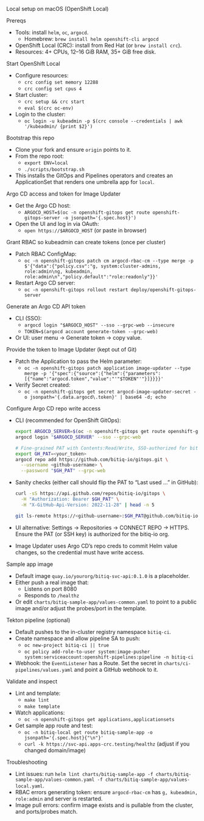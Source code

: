 Local setup on macOS (OpenShift Local)

Prereqs
- Tools: install `helm`, `oc`, `argocd`.
  - Homebrew: `brew install helm openshift-cli argocd`
- OpenShift Local (CRC): install from Red Hat (or `brew install crc`).
- Resources: 4+ CPUs, 12–16 GiB RAM, 35+ GiB free disk.

Start OpenShift Local
- Configure resources:
  - `crc config set memory 12288`
  - `crc config set cpus 4`
- Start cluster:
  - `crc setup && crc start`
  - `eval $(crc oc-env)`
- Login to the cluster:
  - `oc login -u kubeadmin -p $(crc console --credentials | awk '/kubeadmin/ {print $2}')`

Bootstrap this repo
- Clone your fork and ensure `origin` points to it.
- From the repo root:
  - `export ENV=local`
  - `./scripts/bootstrap.sh`
- This installs the GitOps and Pipelines operators and creates an ApplicationSet that renders one umbrella app for `local`.

Argo CD access and token for Image Updater
- Get the Argo CD host:
  - `ARGOCD_HOST=$(oc -n openshift-gitops get route openshift-gitops-server -o jsonpath='{.spec.host}')`
- Open the UI and log in via OAuth:
  - `open https://$ARGOCD_HOST` (or paste in browser)

Grant RBAC so kubeadmin can create tokens (once per cluster)
- Patch RBAC ConfigMap:
  - `oc -n openshift-gitops patch cm argocd-rbac-cm --type merge -p $'{"data":{"policy.csv":"g, system:cluster-admins, role:admin\ng, kubeadmin, role:admin\n","policy.default":"role:readonly"}}'`
- Restart Argo CD server:
  - `oc -n openshift-gitops rollout restart deploy/openshift-gitops-server`

Generate an Argo CD API token
- CLI (SSO):
  - `argocd login "$ARGOCD_HOST" --sso --grpc-web --insecure`
  - `TOKEN=$(argocd account generate-token --grpc-web)`
- Or UI: user menu → Generate token → copy value.

Provide the token to Image Updater (kept out of Git)
- Patch the Application to pass the Helm parameter:
  - `oc -n openshift-gitops patch application image-updater --type merge -p '{"spec":{"source":{"helm":{"parameters":[{"name":"argocd.token","value":"'"$TOKEN"'"}]}}}}'`
- Verify Secret created:
  - `oc -n openshift-gitops get secret argocd-image-updater-secret -o jsonpath='{.data.argocd\.token}' | base64 -d; echo`

Configure Argo CD repo write access
- CLI (recommended for OpenShift GitOps):

  ```bash
  export ARGOCD_SERVER=$(oc -n openshift-gitops get route openshift-gitops-server -o jsonpath='{.spec.host}')
  argocd login "$ARGOCD_SERVER" --sso --grpc-web

  # Fine-grained PAT with Contents:Read/Write, SSO-authorized for bitiq-io org
  export GH_PAT=<your_token>
  argocd repo add https://github.com/bitiq-io/gitops.git \
    --username <github-username> \
    --password "$GH_PAT" --grpc-web
  ```

- Sanity checks (either call should flip the PAT to “Last used …” in GitHub):

  ```bash
  curl -sS https://api.github.com/repos/bitiq-io/gitops \
    -H "Authorization: Bearer $GH_PAT" \
    -H "X-GitHub-Api-Version: 2022-11-28" | head -n 5

  git ls-remote https://<github-username>:$GH_PAT@github.com/bitiq-io/gitops.git | head
  ```

- UI alternative: Settings → Repositories → CONNECT REPO → HTTPS. Ensure the PAT (or SSH key) is authorized for the bitiq-io org.
- Image Updater uses Argo CD’s repo creds to commit Helm value changes, so the credential must have write access.

Sample app image
- Default image `quay.io/yourorg/bitiq-svc-api:0.1.0` is a placeholder.
- Either push a real image that:
  - Listens on port 8080
  - Responds to `/healthz`
- Or edit `charts/bitiq-sample-app/values-common.yaml` to point to a public image and/or adjust the probes/port in the template.

Tekton pipeline (optional)
- Default pushes to the in-cluster registry namespace `bitiq-ci`.
- Create namespace and allow pipeline SA to push:
  - `oc new-project bitiq-ci || true`
  - `oc policy add-role-to-user system:image-pusher system:serviceaccount:openshift-pipelines:pipeline -n bitiq-ci`
- Webhook: the `EventListener` has a Route. Set the secret in `charts/ci-pipelines/values.yaml` and point a GitHub webhook to it.

Validate and inspect
- Lint and template:
  - `make lint`
  - `make template`
- Watch applications:
  - `oc -n openshift-gitops get applications,applicationsets`
- Get sample app route and test:
  - `oc -n bitiq-local get route bitiq-sample-app -o jsonpath='{.spec.host}{"\n"}'`
  - `curl -k https://svc-api.apps-crc.testing/healthz` (adjust if you changed domain/image)

Troubleshooting
- Lint issues: run `helm lint charts/bitiq-sample-app -f charts/bitiq-sample-app/values-common.yaml -f charts/bitiq-sample-app/values-local.yaml`.
- RBAC errors generating token: ensure `argocd-rbac-cm` has `g, kubeadmin, role:admin` and server is restarted.
- Image pull errors: confirm image exists and is pullable from the cluster, and ports/probes match.

